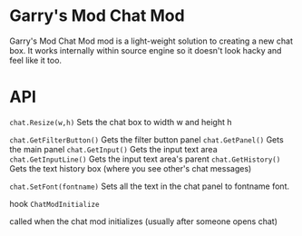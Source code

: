 # Garry's Mod Chat Mod

Garry's Mod Chat Mod mod is a light-weight solution to creating a new chat box. It works internally within source engine so it doesn't look hacky and feel like it too.

# API

`chat.Resize(w,h)`
Sets the chat box to width w and height h

`chat.GetFilterButton()`
Gets the filter button panel
`chat.GetPanel()`
Gets the main panel
`chat.GetInput()`
Gets the input text area
`chat.GetInputLine()`
Gets the input text area's parent
`chat.GetHistory()`
Gets the text history box (where you see other's chat messages)

`chat.SetFont(fontname)`
Sets all the text in the chat panel to fontname font.

hook `ChatModInitialize`

called when the chat mod initializes (usually after someone opens chat)